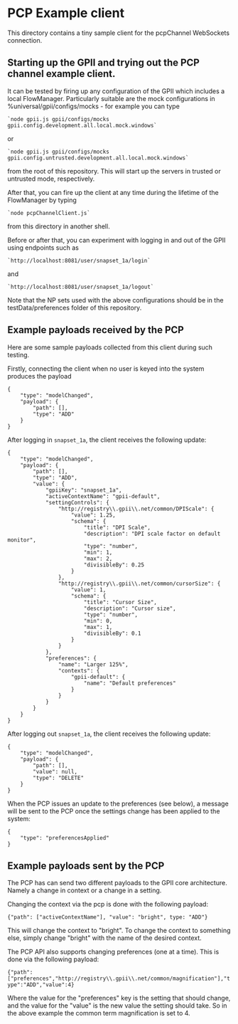 # PCP Example client

This directory contains a tiny sample client for the pcpChannel WebSockets connection.

## Starting up the GPII and trying out the PCP channel example client.

It can be tested by firing up any configuration of the GPII which includes a local FlowManager. Particularly
suitable are the mock configurations in %universal/gpii/configs/mocks - for example you can type

    `node gpii.js gpii/configs/mocks gpii.config.development.all.local.mock.windows`

or

    `node gpii.js gpii/configs/mocks gpii.config.untrusted.development.all.local.mock.windows`

from the root of this repository. This will start up the servers in trusted or untrusted mode, respectively.

After that, you can fire up the client at any time during the lifetime of the FlowManager by typing

    `node pcpChannelClient.js`

from this directory in another shell.

Before or after that, you can experiment with logging in and out of the GPII using endpoints such as

    `http://localhost:8081/user/snapset_1a/login`

and

    `http://localhost:8081/user/snapset_1a/logout`

Note that the NP sets used with the above configurations should be in the testData/preferences folder of this repository.

## Example payloads received by the PCP

Here are some sample payloads collected from this client during such testing.

Firstly, connecting the client when no user is keyed into the system produces the payload

```
{
    "type": "modelChanged",
    "payload": {
        "path": [],
        "type": "ADD"
    }
}
```

After logging in `snapset_1a`, the client receives the following update:

```
{
    "type": "modelChanged",
    "payload": {
        "path": [],
        "type": "ADD",
        "value": {
            "gpiiKey": "snapset_1a",
            "activeContextName": "gpii-default",
            "settingControls": {
                "http://registry\\.gpii\\.net/common/DPIScale": {
                    "value": 1.25,
                    "schema": {
                        "title": "DPI Scale",
                        "description": "DPI scale factor on default monitor",
                        "type": "number",
                        "min": 1,
                        "max": 2,
                        "divisibleBy": 0.25
                    }
                },
                "http://registry\\.gpii\\.net/common/cursorSize": {
                    "value": 1,
                    "schema": {
                        "title": "Cursor Size",
                        "description": "Cursor size",
                        "type": "number",
                        "min": 0,
                        "max": 1,
                        "divisibleBy": 0.1
                    }
                }
            },
            "preferences": {
                "name": "Larger 125%",
                "contexts": {
                    "gpii-default": {
                        "name": "Default preferences"
                    }
                }
            }
        }
    }
}
```

After logging out `snapset_1a`, the client receives the following update:

```
{
    "type": "modelChanged",
    "payload": {
        "path": [],
        "value": null,
        "type": "DELETE"
    }
}
```

When the PCP issues an update to the preferences (see below), a message will be sent to the PCP once the settings change has been applied to the system:

```
{
    "type": "preferencesApplied"
}
```


## Example payloads sent by the PCP

The PCP has can send two different payloads to the GPII core architecture. Namely a change in context or a change in a setting.

Changing the context via the pcp is done with the following payload:

`{"path": ["activeContextName"], "value": "bright", type: "ADD"}`

This will change the context to "bright". To change the context to something else, simply change "bright" with the name of the desired context.

The PCP API also supports changing preferences (one at a time). This is done via the following payload:

`{"path":["preferences","http://registry\\.gpii\\.net/common/magnification"],"type":"ADD","value":4}`

Where the value for the "preferences" key is the setting that should change, and the value for the "value" is the new value the setting should take. So in the above example
the common term magnification is set to 4.
